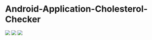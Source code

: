 # Android-Application-Cholesterol-Checker
![](https://github.com/basharbme/Android-Application-Cholesterol-Checker/blob/master/20200322102526.jpg)
![](https://github.com/basharbme/Android-Application-Cholesterol-Checker/blob/master/20200322235241.jpg)
![](https://github.com/basharbme/Android-Application-Cholesterol-Checker/blob/master/20200322235310.jpg)
